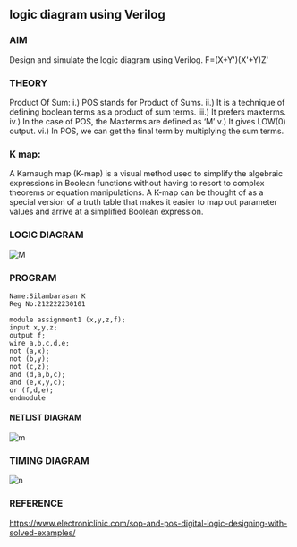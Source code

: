 ##  logic diagram using Verilog
### AIM
Design and simulate the logic diagram using Verilog. F=(X+Y')(X'+Y)Z'

### THEORY
Product Of Sum: i.) POS stands for Product of Sums. ii.) It is a technique of defining boolean terms as a product of sum terms. iii.) It prefers maxterms. iv.) In the case of POS, the Maxterms are defined as ‘M’ v.) It gives LOW(0) output. vi.) In POS, we can get the final term by multiplying the sum terms.

### K map:
A Karnaugh map (K-map) is a visual method used to simplify the algebraic expressions in Boolean functions without having to resort to complex theorems or equation manipulations. A K-map can be thought of as a special version of a truth table that makes it easier to map out parameter values and arrive at a simplified Boolean expression.

### LOGIC DIAGRAM
![M](https://user-images.githubusercontent.com/117919362/239695084-f5c3e161-e811-4e4a-9ed8-7bbdb624d2d2.png)
### PROGRAM
```
Name:Silambarasan K
Reg No:212222230101
```
```
module assignment1 (x,y,z,f);
input x,y,z;
output f;
wire a,b,c,d,e;
not (a,x);
not (b,y);
not (c,z);
and (d,a,b,c);
and (e,x,y,c);
or (f,d,e);
endmodule
```
#### NETLIST DIAGRAM
![m](https://user-images.githubusercontent.com/117919362/239695213-46f58906-fddf-431b-b558-e9ef2a7d643d.png)
### TIMING DIAGRAM
![n](https://user-images.githubusercontent.com/117919362/239695084-f5c3e161-e811-4e4a-9ed8-7bbdb624d2d2.png)

### REFERENCE
https://www.electroniclinic.com/sop-and-pos-digital-logic-designing-with-solved-examples/
